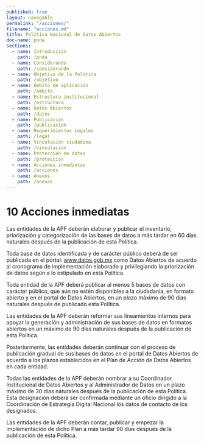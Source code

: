 ```yaml
---
published: true
layout: navegable
permalink: "/acciones/"
filename: "acciones.md"
title: Política Nacional de Datos Abiertos
doc-name: pnda
sections:
  - name: Introducción
    path: /pnda
  - name: Considerando
    path: /considerando
  - name: Objetivo de la Política
    path: /objetivo
  - name: Ámbito de aplicación
    path: /ambito
  - name: Estructura institucional
    path: /estructura
  - name: Datos Abiertos
    path: /datos
  - name: Publicación
    path: /publicacion
  - name: Requerimientos Legales
    path: /legal
  - name: Vinculación ciudadana
    path: /vinculacion
  - name: Protección de datos
    path: /proteccion
  - name: Acciones inmediatas
    path: /acciones
  - name: Anexos
    path: /anexos
---
```


# 10 Acciones inmediatas

Las entidades de la APF deberán elaborar y publicar el inventario, priorización y categorización de las bases de datos a más tardar en
60 días naturales después de la publicación de esta Política.

Toda base de datos identificada y de carácter público deberá de ser publicada en el portal:
www.datos.gob.mx como Datos Abiertos de acuerdo al cronograma de implementación elaborado y privilegiando la priorización de datos según
a lo estipulado en esta Política.

Toda entidad de la APF deberá publicar al menos 5 bases de datos con carácter público, que aún no estén disponibles a la ciudadanía,
en formato abierto y en el portal de Datos Abiertos, en un plazo máximo de 90 días naturales después de publicado esta Política.

Las entidades de la APF deberán reformar sus lineamientos internos para apoyar la generación y administración de sus bases de datos en
formatos abiertos en un máximo de 90 días naturales después de la publicación de esta Política.

Posteriormente, las entidades deberán continuar con el proceso de publicación gradual de sus bases de datos en el portal de Datos Abiertos
de acuerdo a los plazos establecidos en el  Plan de Acción de Datos Abiertos en cada entidad.

Todas las entidades de la APF deberán nombrar a su Coordinador Institucional de Datos Abiertos y al Administrador de Datos en un plazo
máximo de 30 días naturales después de la publicación de esta Política. Esta designación deberá ser confirmada mediante un oficio
dirigido a la Coordinación de Estrategia Digital Nacional los datos de contacto de los designados.

Las entidades de la APF deberán contar, publicar y empezar la implementación de dicho Plan a más tardar 90 días después de la publicación
de esta Política.


